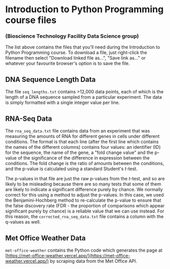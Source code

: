 # Introduction to Python Programming course files

### (Bioscience Technology Facility Data Science group)

The list above contains the files that you'll need during the Introduction to Python Programming
course. To download a file, just right-click the filename then select "Download linked file as...",
"Save link as..." or whatever your favourite browser's option is to save the file.

## DNA Sequence Length Data

The file `seq_lengths.txt` contains >12,000 data points, each of which is the length of a DNA
sequence sampled from a particular experiment. The data is simply formatted with a single
integer value per line.

## RNA-Seq Data

The `rna_seq_data.txt` file contains data from an experiment that was measuring the amounts of
RNA for different genes in cells under different conditions. The format is that each line
(after the first line which contains the names of the different columns) contains four values:
an identifier (ID) for the sequence, the name of the gene, a "fold change value" and the p-value
of the significance of the difference in expression between the conditions. The fold change is the
ratio of amounts between the conditions, and the p-value is calculated using a standard Student's
_t_-test.

The p-values in that file are just the raw p-values from the _t_-test, and so are likely to be
misleading because there are so many tests that some of them are likely to indicate a significant
difference purely by chance. We normally correct for this using a method to adjust the p-values.
In this case, we used the Benjamini-Hochberg method to re-calculate the p-value to ensure that
the false discovery rate (FDR - the proportion of comparisons which appear significant purely
by chance) is a reliable value that we can use instead. For this reason, the
`corrected_rna_seq_data.txt` file contains a column with the q-values as well.

## Met Office Weather Data

`met-office-weather` contains the Python code which generates the page at
[https://met-office-weather.vercel.app/](https://met-office-weather.vercel.app/) by scraping data
from the Met Office API.
